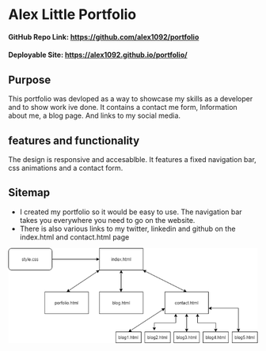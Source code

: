# Alex Little Portfolio
#### GitHub Repo Link: https://github.com/alex1092/portfolio

#### Deployable Site: https://alex1092.github.io/portfolio/ 

## Purpose
This portfolio was devloped as a way to showcase my skills as a developer and to show work ive done.  It contains a contact me form, Information about me, a blog page.  And links to my social media.  

## features and functionality
The design is responsive and accesablble.  It features a fixed navigation bar, css animations and a contact form.

## Sitemap
* I created my portfolio so it would be easy to use.  The navigation bar takes you everywhere you need to go on the website.
* There is also various links to my twitter, linkedin and github on the index.html and contact.html page


![](./docs/portfolio.png)
